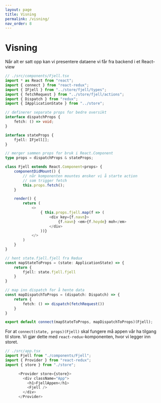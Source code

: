 ```yaml
---
layout: page
title: Visning
permalink: /visning/
nav_order: 8
---
```


# Visning

Når alt er satt opp kan vi presentere dataene vi får fra backend i et React-view

```typescript
// ./src/components/Fjell.tsx
import * as React from "react";
import { connect } from "react-redux";
import { IFjell } from "../store/fjell/types";
import { fetchRequest } from "../store/fjell/actions";
import { Dispatch } from "redux";
import { IApplicationState } from "../store";

// definerer separate props for bedre oversikt
interface dispatchProps {
    fetch: () => void;
}

interface stateProps {
    fjell: IFjell[];
}

// merger sammen props for bruk i React.Component
type props = dispatchProps & stateProps;

class Fjell extends React.Component<props> {
    componentDidMount() {
        // når komponenten mountes ønsker vi å starte action
        // som trigger fetch
        this.props.fetch();
    }

    render() {
        return (
            <>
                { this.props.fjell.map(f => (
                    <div key={f.navn}>
                        {f.navn} <em>{f.hoyde} moh</em>
                    </div>
                ))}
            </>
        )
    }
}

// hent state.fjell.fjell fra Redux
const mapStateToProps = (state: ApplicationState) => {
    return {
        fjell: state.fjell.fjell
    }
}

// map inn dispatch for å hente data
const mapDispatchToProps = (dispatch: Dispatch) => {
    return {
        fetch: () => dispatch(fetchRequest())
    }
}

export default connect(mapStateToProps, mapDispatchToProps)(Fjell);
```

For at `connect(state, props)(Fjell)` skal fungere må appen vår ha tilgang til store.
Vi gjør dette med `react-redux`-komponenten, hvor vi legger inn storet.

```typescript
// ./src/app.tsx
import Fjell from "./components/Fjell";
import { Provider } from "react-redux";
import { store } from "./store";

      <Provider store={store}>
        <div className="App">
          <h1>FjellAppen</h1>
          <Fjell />
        </div>
      </Provider>
```